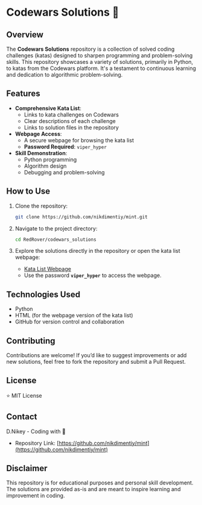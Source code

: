 # Codewars Solutions 🚀

## Overview

The **Codewars Solutions** repository is a collection of solved coding challenges (katas) designed to sharpen programming and problem-solving skills. This repository showcases a variety of solutions, primarily in Python, to katas from the Codewars platform. It's a testament to continuous learning and dedication to algorithmic problem-solving.

## Features

- **Comprehensive Kata List**:
  - Links to kata challenges on Codewars
  - Clear descriptions of each challenge
  - Links to solution files in the repository
- **Webpage Access**:
  - A secure webpage for browsing the kata list
  - **Password Required**: `viper_hyper`
- **Skill Demonstration**:
  - Python programming
  - Algorithm design
  - Debugging and problem-solving

## How to Use

1. Clone the repository:
   ```bash
   git clone https://github.com/nikdimentiy/mint.git

2.  Navigate to the project directory:
    
    ```bash
    cd RedRover/codewars_solutions
    
    ```
    
3.  Explore the solutions directly in the repository or open the kata list webpage:
    
    -   [Kata List Webpage](https://github.com/nikdimentiy/mint/blob/main/RedRover/codewars_solutions/kata_list.html)
    -   Use the password **`viper_hyper`** to access the webpage.

## Technologies Used

-   Python
-   HTML (for the webpage version of the kata list)
-   GitHub for version control and collaboration

## Contributing

Contributions are welcome! If you’d like to suggest improvements or add new solutions, feel free to fork the repository and submit a Pull Request.

## License

⭐ MIT License

## Contact

D.Nikey - Coding with 🩷

-   Repository Link: [https://github.com/nikdimentiy/mint](https://github.com/nikdimentiy/mint)

## Disclaimer

This repository is for educational purposes and personal skill development. The solutions are provided as-is and are meant to inspire learning and improvement in coding.
